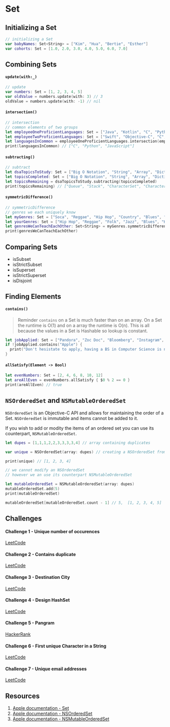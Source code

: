 # Set

## Initializing a Set
```swift 
// initializing a Set
var babyNames: Set<String> = ["Kim", "Hua", "Bertie", "Esther"]
var cohorts: Set = [1.0, 2.0, 3.0, 4.0, 5.0, 6.0, 7.0]
```

## Combining Sets

#### `update(with:_)`

```swift 
// update
var numbers: Set = [1, 2, 3, 4, 5]
var oldValue = numbers.update(with: 3) // 3
oldValue = numbers.update(with: -1) // nil
```

#### `intersection()`

```swift 
// intersection
// common elements of two groups
let employeeOneProficientLanguages: Set = ["Java", "Kotlin", "C", "Python", "SQL", "Go", "Dart", "JavaScript"]
let employeeTwoProficientLanguages: Set = ["Swift", "Objective-C", "C", "Python", "JavaScript"]
let languagesInCommon = employeeOneProficientLanguages.intersection(employeeTwoProficientLanguages)
print(languagesInCommon) // ["C", "Python", "JavaScript"]
```

#### `subtracting()`

```swift 
// subtract
let dsaTopicsToStudy: Set = ["Big O Notation", "String", "Array", "Dictionary", "Set", "Character", "CharacterSet", "Stack", "Queue", "Linked List"]
let topicsCompleted: Set = ["Big O Notation", "String", "Array", "Dictionary", "Linked List"]
let topicsRemaining = dsaTopicsToStudy.subtracting(topicsCompleted)
print(topicsRemaining) // ["Queue", "Stack", "CharacterSet", "Character", "Set"]
```

#### `symmetricDifference()`

```swift 
// symmetricDifference
// genres we each uniquely know
let myGenres: Set = ["Soca", "Reggae", "Hip Hop", "Country", "Blues", "Jazz", "Funk", "Zouk"]
let yourGenres: Set = ["Hip Hop", "Reggae", "Folk", "Jazz", "Blues", "Hi-Life", "Techno", "House"]
let genresWeCanTeachEachOther: Set<String> = myGenres.symmetricDifference(yourGenres)
print(genresWeCanTeachEachOther)
```

## Comparing Sets

* isSubset 
* isStrictSubset 
* isSuperset 
* isStrictSuperset 
* isDisjoint

## Finding Elements 

#### `contains()`

> Reminder `contains` on a Set is much faster than on an array. On a Set the runtime is O(1) and on a array the runtime is O(n). This is all because the values in a Set is Hashable so lookup is constant. 

```swift 
let jobApplied: Set = ["Pandora", "Zoc Doc", "Bloomberg", "Instagram", "CNBC", "Goolge"]
if !jobApplied.contains("Apple") {
  print("Don't hesistate to apply, having a BS in Computer Science is not a requirement.")
}
```

#### `allSatisfy(Element -> Bool)`

```swift 
let evenNumbers: Set = [2, 4, 6, 8, 10, 12]
let areAllEven = evenNumbers.allSatisfy { $0 % 2 == 0 }
print(areAllEven) // true
```

## `NSOrderedSet` and `NSMutableOrderedSet`

`NSOrderedSet` is an Objective-C API and allows for maintaining the order of a Set. `NSOrderedSet` is immutable and items cannot be added to it.   

If you wish to add or modity the items of an ordered set you can use its counterpart, `NSMutableOrderedSet`. 

```swift 
let dupes = [1,1,1,2,2,3,3,3,3,4] // array containing duplicates

var unique = NSOrderedSet(array: dupes) // creating a NSOrderedSet from an Array, it will be unique and keep the order of the elements

print(unique) // [1, 2, 3, 4]

// we cannot modify an NSOrderedSet
// however we an use its counterpart NSMutableOrderedSet

let mutableOrderedSet = NSMutableOrderedSet(array: dupes)
mutableOrderedSet.add(5) 
print(mutableOrderedSet)

mutableOrderedSet[mutableOrderedSet.count - 1] // 5,  [1, 2, 3, 4, 5]
```

## Challenges 

#### Challenge 1 - Unique number of occurences

[LeetCode](https://leetcode.com/problems/unique-number-of-occurrences/)

#### Challenge 2 - Contains duplicate

[LeetCode](https://leetcode.com/problems/contains-duplicate/)

#### Challenge 3 - Destination City

[LeetCode](https://leetcode.com/problems/destination-city/)

#### Challenge 4 - Design HashSet

[LeetCode](https://leetcode.com/problems/design-hashset/)

#### Challenge 5 - Pangram 

[HackerRank](https://www.hackerrank.com/challenges/pangrams/problem)

#### Challenge 6 - First unique Character in a String

[LeetCode](https://leetcode.com/problems/first-unique-character-in-a-string/)

#### Challenge 7 - Unique email addresses

[LeetCode](https://leetcode.com/problems/unique-email-addresses/)


## Resources 

1. [Apple documentation - Set](https://developer.apple.com/documentation/swift/set)
2. [Apple documentation - NSOrderedSet](https://developer.apple.com/documentation/foundation/nsorderedset)
3. [Apple documentation - NSMutableOrderedSet](https://developer.apple.com/documentation/foundation/nsmutableorderedset)
